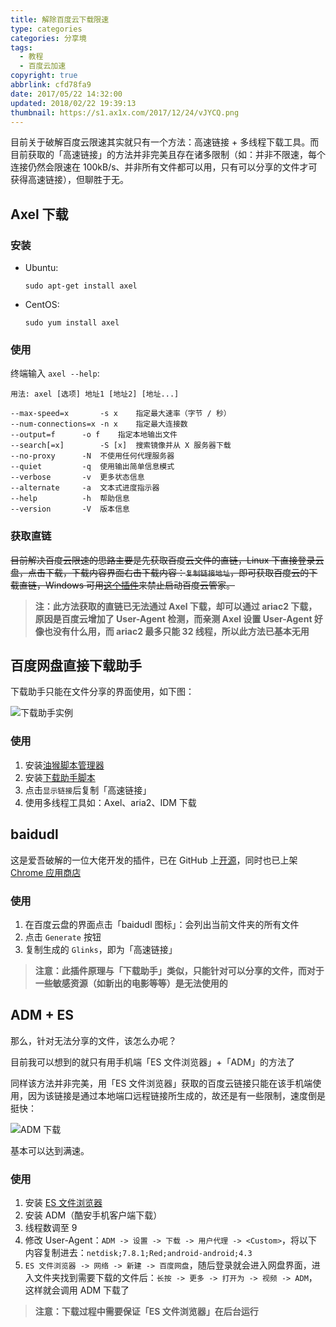 ```yaml
---
title: 解除百度云下载限速
type: categories
categories: 分享境
tags:
  - 教程
  - 百度云加速
copyright: true
abbrlink: cfd78fa9
date: 2017/05/22 14:32:00
updated: 2018/02/22 19:39:13
thumbnail: https://s1.ax1x.com/2017/12/24/vJYCQ.png
---
```


目前关于破解百度云限速其实就只有一个方法：高速链接 + 多线程下载工具。而目前获取的「高速链接」的方法并非完美且存在诸多限制（如：并非不限速，每个连接仍然会限速在 100kB/s、并非所有文件都可以用，只有可以分享的文件才可获得高速链接），但聊胜于无。

<!-- more -->

## Axel 下载

### 安装

- Ubuntu:

  ```
  sudo apt-get install axel
  ```
- CentOS:

  ```
  sudo yum install axel
  ```

### 使用

终端输入 `axel --help`:

```
用法: axel [选项] 地址1 [地址2] [地址...]

--max-speed=x		-s x	指定最大速率（字节 / 秒）
--num-connections=x	-n x	指定最大连接数
--output=f		-o f	指定本地输出文件
--search[=x]		-S [x]	搜索镜像并从 X 服务器下载
--no-proxy		-N	不使用任何代理服务器
--quiet			-q	使用输出简单信息模式
--verbose		-v	更多状态信息
--alternate		-a	文本式进度指示器
--help			-h	帮助信息
--version		-V	版本信息

```


### 获取直链

~~目前解决百度云限速的思路主要是先获取百度云文件的直链，Linux 下直接登录云盘，点击下载，下载内容界面右击下载内容：`复制链接地址`，即可获取百度云的下载直链，Windows 可用[这个插件](https://github.com/cloudroc/baidu-nolimit)来禁止启动百度云管家。~~

> **注：此方法获取的直链已无法通过 Axel 下载，却可以通过 ariac2 下载，原因是百度云增加了 User-Agent 检测，而亲测 Axel 设置 User-Agent 好像也没有什么用，而 ariac2 最多只能 32 线程，所以此方法已基本无用**

## 百度网盘直接下载助手

下载助手只能在文件分享的界面使用，如下图：

![下载助手实例](https://i.loli.net/2018/02/22/5a8e3840a300e.png)

### 使用

1. 安装[油猴脚本管理器](http://tampermonkey.net/)
2. 安装[下载助手脚本](https://greasyfork.org/zh-CN/scripts/37515)
3. 点击`显示链接`后复制「高速链接」
4. 使用多线程工具如：Axel、aria2、IDM 下载

## baidudl

这是爱吾破解的一位大佬开发的插件，已在 GitHub 上[开源](https://github.com/Kyle-Kyle/baidudl)，同时也已上架 [Chrome 应用商店](https://chrome.google.com/webstore/detail/baidudl/mccebkegnopjehbdbjbepjkoefnlkhef)

### 使用

1. 在百度云盘的界面点击「baidudl 图标」：会列出当前文件夹的所有文件
2. 点击 `Generate` 按钮
3. 复制生成的 `Glinks`，即为「高速链接」

> **注意：此插件原理与「下载助手」类似，只能针对可以分享的文件，而对于一些敏感资源（如新出的电影等等）是无法使用的**

## ADM + ES

那么，针对无法分享的文件，该怎么办呢？

目前我可以想到的就只有用手机端「ES 文件浏览器」+「ADM」的方法了

同样该方法并非完美，用「ES 文件浏览器」获取的百度云链接只能在该手机端使用，因为该链接是通过本地端口远程链接所生成的，故还是有一些限制，速度倒是挺快：

![ADM 下载](https://i.loli.net/2018/02/22/5a8e419cd7d7f.png)

基本可以达到满速。

### 使用

1. 安装 [ES 文件浏览器](https://www.coolapk.com/apk/com.estrongs.android.pop)
2. 安装 ADM（酷安手机客户端下载）
3. 线程数调至 9
4. 修改 User-Agent：`ADM -> 设置 -> 下载 -> 用户代理 -> <Custom>`，将以下内容复制进去：`netdisk;7.8.1;Red;android-android;4.3`
5. `ES 文件浏览器 -> 网络 -> 新建 -> 百度网盘`，随后登录就会进入网盘界面，进入文件夹找到需要下载的文件后：`长按 -> 更多 -> 打开为 -> 视频 -> ADM`，这样就会调用 ADM 下载了

> **注意：下载过程中需要保证「ES 文件浏览器」在后台运行**